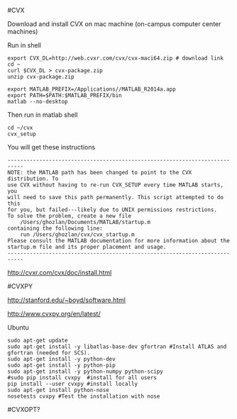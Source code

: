 
#CVX

Download and install CVX on mac machine (on-campus computer center machines)

Run in shell
```
export CVX_DL=http://web.cvxr.com/cvx/cvx-maci64.zip # download link
cd ~
curl $CVX_DL > cvx-package.zip
unzip cvx-package.zip

export MATLAB_PREFIX=/Applications//MATLAB_R2014a.app
export PATH=$PATH:$MATLAB_PREFIX/bin
matlab --no-desktop
```

Then run in matlab shell
```
cd ~/cvx
cvx_setup
```

You will get these instructions
```
---------------------------------------------------------------------------
NOTE: the MATLAB path has been changed to point to the CVX distribution. To
use CVX without having to re-run CVX_SETUP every time MATLAB starts, you
will need to save this path permanently. This script attempted to do this
for you, but failed---likely due to UNIX permissions restrictions.
To solve the problem, create a new file
    /Users/ghozlan/Documents/MATLAB/startup.m
containing the following line:
    run /Users/ghozlan/cvx/cvx_startup.m
Please consult the MATLAB documentation for more information about the
startup.m file and its proper placement and usage.
---------------------------------------------------------------------------
```

http://cvxr.com/cvx/doc/install.html

#CVXPY

http://stanford.edu/~boyd/software.html

http://www.cvxpy.org/en/latest/

Ubuntu

```
sudo apt-get update
sudo apt-get install -y libatlas-base-dev gfortran #Install ATLAS and gfortran (needed for SCS).
sudo apt-get install -y python-dev
sudo apt-get install -y python-pip
sudo apt-get install -y python-numpy python-scipy
#sudo pip install cvxpy  #install for all users
pip install --user cvxpy #install locally
sudo apt-get install python-nose
nosetests cvxpy #Test the installation with nose
```


#CVXOPT?
